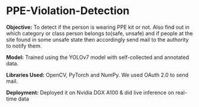 # PPE-Violation-Detection
**Objective:** To detect if the person is wearing PPE kit or not. Also find out in which category or class person belongs to(safe, unsafe) and if people at the site found in some unsafe state then accordingly send mail to the authority to notify them.

**Model:** Trained using the YOLOv7 model with self-collected and annotated data.

**Libraries Used:** OpenCV, PyTorch and NumPy. We used OAuth 2.0 to send mail.

**Deployment:** Deployed it on Nvidia DGX A100 & did live inference on real-time data
